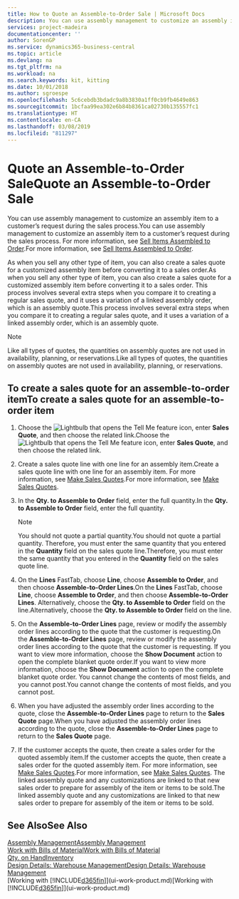 ```yaml
---
title: How to Quote an Assemble-to-Order Sale | Microsoft Docs
description: You can use assembly management to customize an assembly item to a customer’s request during the sales process.
services: project-madeira
documentationcenter: ''
author: SorenGP
ms.service: dynamics365-business-central
ms.topic: article
ms.devlang: na
ms.tgt_pltfrm: na
ms.workload: na
ms.search.keywords: kit, kitting
ms.date: 10/01/2018
ms.author: sgroespe
ms.openlocfilehash: 5c6cebdb3bdadc9a8b3830a1ff0cb9fb4649e863
ms.sourcegitcommit: 1bcfaa99ea302e6b84b8361ca02730b135557fc1
ms.translationtype: HT
ms.contentlocale: en-CA
ms.lasthandoff: 03/08/2019
ms.locfileid: "811297"
---
```

# <a name="quote-an-assemble-to-order-sale"></a><span data-ttu-id="354b6-103">Quote an Assemble-to-Order Sale</span><span class="sxs-lookup"><span data-stu-id="354b6-103">Quote an Assemble-to-Order Sale</span></span>
<span data-ttu-id="354b6-104">You can use assembly management to customize an assembly item to a customer’s request during the sales process.</span><span class="sxs-lookup"><span data-stu-id="354b6-104">You can use assembly management to customize an assembly item to a customer’s request during the sales process.</span></span> <span data-ttu-id="354b6-105">For more information, see [Sell Items Assembled to Order](assembly-how-to-sell-items-assembled-to-order.md).</span><span class="sxs-lookup"><span data-stu-id="354b6-105">For more information, see [Sell Items Assembled to Order](assembly-how-to-sell-items-assembled-to-order.md).</span></span>  

<span data-ttu-id="354b6-106">As when you sell any other type of item, you can also create a sales quote for a customized assembly item before converting it to a sales order.</span><span class="sxs-lookup"><span data-stu-id="354b6-106">As when you sell any other type of item, you can also create a sales quote for a customized assembly item before converting it to a sales order.</span></span> <span data-ttu-id="354b6-107">This process involves several extra steps when you compare it to creating a regular sales quote, and it uses a variation of a linked assembly order, which is an assembly quote.</span><span class="sxs-lookup"><span data-stu-id="354b6-107">This process involves several extra steps when you compare it to creating a regular sales quote, and it uses a variation of a linked assembly order, which is an assembly quote.</span></span>

> [!NOTE]  
>  <span data-ttu-id="354b6-108">Like all types of quotes, the quantities on assembly quotes are not used in availability, planning, or reservations.</span><span class="sxs-lookup"><span data-stu-id="354b6-108">Like all types of quotes, the quantities on assembly quotes are not used in availability, planning, or reservations.</span></span>  

## <a name="to-create-a-sales-quote-for-an-assemble-to-order-item"></a><span data-ttu-id="354b6-109">To create a sales quote for an assemble-to-order item</span><span class="sxs-lookup"><span data-stu-id="354b6-109">To create a sales quote for an assemble-to-order item</span></span>  
1.  <span data-ttu-id="354b6-110">Choose the ![Lightbulb that opens the Tell Me feature](media/ui-search/search_small.png "Tell me what you want to do") icon, enter **Sales Quote**, and then choose the related link.</span><span class="sxs-lookup"><span data-stu-id="354b6-110">Choose the ![Lightbulb that opens the Tell Me feature](media/ui-search/search_small.png "Tell me what you want to do") icon, enter **Sales Quote**, and then choose the related link.</span></span>  
2.  <span data-ttu-id="354b6-111">Create a sales quote line with one line for an assembly item.</span><span class="sxs-lookup"><span data-stu-id="354b6-111">Create a sales quote line with one line for an assembly item.</span></span> <span data-ttu-id="354b6-112">For more information, see [Make Sales Quotes](sales-how-make-offers.md).</span><span class="sxs-lookup"><span data-stu-id="354b6-112">For more information, see [Make Sales Quotes](sales-how-make-offers.md).</span></span>  
3.  <span data-ttu-id="354b6-113">In the **Qty. to Assemble to Order** field, enter the full quantity.</span><span class="sxs-lookup"><span data-stu-id="354b6-113">In the **Qty. to Assemble to Order** field, enter the full quantity.</span></span>

    > [!NOTE]  
    >  <span data-ttu-id="354b6-114">You should not quote a partial quantity.</span><span class="sxs-lookup"><span data-stu-id="354b6-114">You should not quote a partial quantity.</span></span> <span data-ttu-id="354b6-115">Therefore, you must enter the same quantity that you entered in the **Quantity** field on the sales quote line.</span><span class="sxs-lookup"><span data-stu-id="354b6-115">Therefore, you must enter the same quantity that you entered in the **Quantity** field on the sales quote line.</span></span>  

4.  <span data-ttu-id="354b6-116">On the **Lines** FastTab, choose **Line**, choose **Assemble to Order**, and then choose **Assemble-to-Order Lines**.</span><span class="sxs-lookup"><span data-stu-id="354b6-116">On the **Lines** FastTab, choose **Line**, choose **Assemble to Order**, and then choose **Assemble-to-Order Lines**.</span></span> <span data-ttu-id="354b6-117">Alternatively, choose the **Qty. to Assemble to Order** field on the line.</span><span class="sxs-lookup"><span data-stu-id="354b6-117">Alternatively, choose the **Qty. to Assemble to Order** field on the line.</span></span>  
5.  <span data-ttu-id="354b6-118">On the **Assemble-to-Order Lines** page, review or modify the assembly order lines according to the quote that the customer is requesting.</span><span class="sxs-lookup"><span data-stu-id="354b6-118">On the **Assemble-to-Order Lines** page, review or modify the assembly order lines according to the quote that the customer is requesting.</span></span> <span data-ttu-id="354b6-119">If you want to view more information, choose the **Show Document** action to open the complete blanket quote order.</span><span class="sxs-lookup"><span data-stu-id="354b6-119">If you want to view more information, choose the **Show Document** action to open the complete blanket quote order.</span></span> <span data-ttu-id="354b6-120">You cannot change the contents of most fields, and you cannot post.</span><span class="sxs-lookup"><span data-stu-id="354b6-120">You cannot change the contents of most fields, and you cannot post.</span></span>  
6.  <span data-ttu-id="354b6-121">When you have adjusted the assembly order lines according to the quote, close the **Assemble-to-Order Lines** page to return to the **Sales Quote** page.</span><span class="sxs-lookup"><span data-stu-id="354b6-121">When you have adjusted the assembly order lines according to the quote, close the **Assemble-to-Order Lines** page to return to the **Sales Quote** page.</span></span>  
7.  <span data-ttu-id="354b6-122">If the customer accepts the quote, then create a sales order for the quoted assembly item.</span><span class="sxs-lookup"><span data-stu-id="354b6-122">If the customer accepts the quote, then create a sales order for the quoted assembly item.</span></span> <span data-ttu-id="354b6-123">For more information, see [Make Sales Quotes](sales-how-make-offers.md).</span><span class="sxs-lookup"><span data-stu-id="354b6-123">For more information, see [Make Sales Quotes](sales-how-make-offers.md).</span></span> <span data-ttu-id="354b6-124">The linked assembly quote and any customizations are linked to that new sales order to prepare for assembly of the item or items to be sold.</span><span class="sxs-lookup"><span data-stu-id="354b6-124">The linked assembly quote and any customizations are linked to that new sales order to prepare for assembly of the item or items to be sold.</span></span>  

## <a name="see-also"></a><span data-ttu-id="354b6-125">See Also</span><span class="sxs-lookup"><span data-stu-id="354b6-125">See Also</span></span>  
[<span data-ttu-id="354b6-126">Assembly Management</span><span class="sxs-lookup"><span data-stu-id="354b6-126">Assembly Management</span></span>](assembly-assemble-items.md)  
[<span data-ttu-id="354b6-127">Work with Bills of Material</span><span class="sxs-lookup"><span data-stu-id="354b6-127">Work with Bills of Material</span></span>](inventory-how-work-BOMs.md)  
[<span data-ttu-id="354b6-128">Qty. on Hand</span><span class="sxs-lookup"><span data-stu-id="354b6-128">Inventory</span></span>](inventory-manage-inventory.md)  
[<span data-ttu-id="354b6-129">Design Details: Warehouse Management</span><span class="sxs-lookup"><span data-stu-id="354b6-129">Design Details: Warehouse Management</span></span>](design-details-warehouse-management.md)  
<span data-ttu-id="354b6-130">[Working with [!INCLUDE[d365fin](includes/d365fin_md.md)]](ui-work-product.md)</span><span class="sxs-lookup"><span data-stu-id="354b6-130">[Working with [!INCLUDE[d365fin](includes/d365fin_md.md)]](ui-work-product.md)</span></span>
